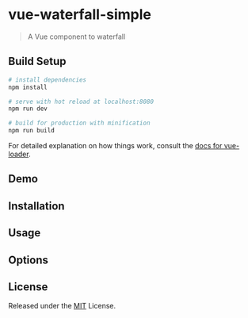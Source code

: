 # vue-waterfall-simple

> A Vue component to waterfall

## Build Setup

``` bash
# install dependencies
npm install

# serve with hot reload at localhost:8080
npm run dev

# build for production with minification
npm run build
```

For detailed explanation on how things work, consult the [docs for vue-loader](http://vuejs.github.io/vue-loader).

## Demo

## Installation

## Usage

## Options

## License

Released under the [MIT](LICENSE) License.